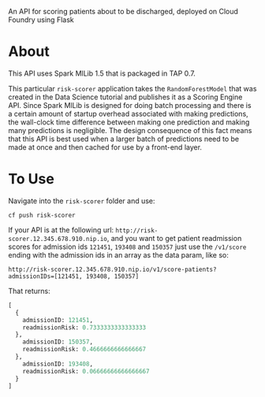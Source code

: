 An API for scoring patients about to be discharged, deployed on Cloud Foundry using Flask

About
================================================================================
This API uses Spark MlLib 1.5 that is packaged in TAP 0.7. 

This particular `risk-scorer` application takes the `RandomForestModel` that was created in the Data Science tutorial and publishes it as a Scoring Engine API. Since Spark MlLib is designed for doing batch processing and there is a certain amount of startup overhead associated with making predictions, the wall-clock time difference between making one prediction and making many predictions is negligible. The design consequence of this fact means that this API is best used when a larger batch of predictions need to be made at once and then cached for use by a front-end layer.

To Use
================================================================================
Navigate into the `risk-scorer` folder and use:

`cf push risk-scorer`

If your API is at the following url: `http://risk-scorer.12.345.678.910.nip.io`, and you want to get patient readmission scores for admission ids `121451`, `193408` and `150357` just use the `/v1/score` ending with the admission ids in an array as the data param, like so: 

`http://risk-scorer.12.345.678.910.nip.io/v1/score-patients?admissionIDs=[121451, 193408, 150357]`

That returns:

```python
[
  {
    admissionID: 121451,
    readmissionRisk: 0.7333333333333333
  },
    admissionID: 150357,
    readmissionRisk: 0.4666666666666667
  },
    admissionID: 193408,
    readmissionRisk: 0.06666666666666667
  }
]
```

